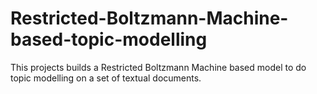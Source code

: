 # Restricted-Boltzmann-Machine-based-topic-modelling
This projects builds a Restricted Boltzmann Machine based model to do topic modelling on a set of textual documents.

